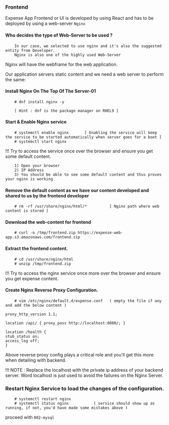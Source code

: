 ### Frontend 

Expense App Frontend or UI is developed by using React and has to be deployed by using a web-server `Nginx`


#### Who decides the type of Web-Server to be used ?
```
    In our case, we selected to use nginx and it's also the suggested entity from Developer.
    Nginx is also one of the highly used Web-Server 

```

Nginx will have the webframe for the web application. 

Our application servers static content and we need a web server to perform the same:

#### Install Nginx On The Top Of The Server-01

```
    # dnf install nginx -y  

    [ Hint : dnf is the package manager on RHEL9 ]
```

#### Start & Enable Nginx service 

```
    # systemctl enable nginx       [ Enabling the service will keep the service to be started automatically when server goes for a boot ]
    # systemctl start nginx 
```

!!! Try to access the service once over the browser and ensure you get some default content.

```
    1) Open your browser 
    2) IP Address 
    3) You should be able to see some default content and thus proves your nginx is working 
```

#### Remove the default content as we have our content developed and shared to us by the frontend developer 

```
    # rm -rf /usr/share/nginx/html/*          [ Nginx path where web content is stored ]

```


#### Download the web-content for frontend

```
    # curl -o /tmp/frontend.zip https://expense-web-app.s3.amazonaws.com/frontend.zip
```

#### Extract the frontend content.

```
    # cd /usr/share/nginx/html 
    # unzip /tmp/frontend.zip
```

!!! Try to access the nginx service once more over the browser and ensure you get expense content.


#### Create Nginx Reverse Proxy Configuration.

```
    # vim /etc/nginx/default.d/expense.conf   ( empty the file if any and add the below content )

proxy_http_version 1.1;

location /api/ { proxy_pass http://localhost:8080/; }

location /health {
stub_status on;
access_log off;
}
```

Above reverse proxy config plays a critical role and you'll get this more when detailing with backend.

!!! NOTE : Replace the localhost with the private ip address of your backend server. Word localhost is just used to avoid the failures on the Nginx Server.

### Restart Nginx Service to load the changes of the configuration.

```
    # systemctl restart nginx 
    # systemctl status nginx           ( service should show up as running, if not, you'd have made some mistakes above )
```


proceed with `002-mysql`
